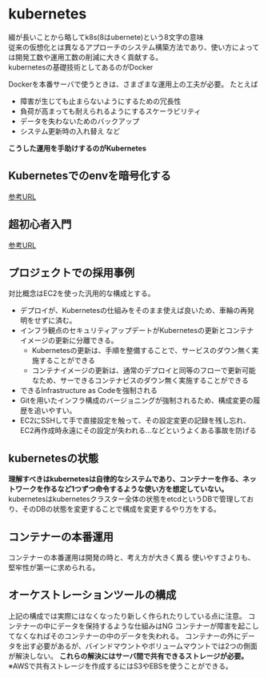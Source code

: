 # kubernetes

綴が長いことから略してk8s(8はubernete)という8文字の意味  
従来の仮想化とは異なるアプローチのシステム構築方法であり、使い方によっては開発工数や運用工数の削減に大きく貢献する。  
kubernetesの基礎技術としてあるのがDocker

Dockerを本番サーバで使うときは、さまざまな運用上の工夫が必要。
たとえば

- 障害が生じても止まらないようにするための冗長性
- 負荷が高まっても耐えられるようにするスケーラビリティ
- データを失わないためのバックアップ
- システム更新時の入れ替え
など

**こうした運用を手助けするのがKubernetes**

## Kubernetesでのenvを暗号化する

[参考URL](https://kakakakakku.hatenablog.com/entry/2020/11/02/102132)

## 超初心者入門

[参考URL](https://tech-lab.sios.jp/archives/29650)

## プロジェクトでの採用事例

対比概念はEC2を使った汎用的な構成とする。

- デプロイが、Kubernetesの仕組みをそのまま使えば良いため、車輪の再発明をせずに済む。
- インフラ観点のセキュリティアップデートがKubernetesの更新とコンテナイメージの更新に分離できる。
  - Kubernetesの更新は、手順を整備することで、サービスのダウン無く実施することができる
  - コンテナイメージの更新は、通常のデプロイと同等のフローで更新可能なため、サーできるコンテナビスのダウン無く実施することができる
- できるInfrastructure as Codeを強制される
- Gitを用いたインフラ構成のバージョニングが強制されるため、構成変更の履歴を追いやすい。
- EC2にSSHして手で直接設定を触って、その設定変更の記録を残し忘れ、 EC2再作成時永遠にその設定が失われる…などというよくある事故を防げる

## kubernetesの状態

**理解すべきはkubernetesは自律的なシステムであり、コンテナーを作る、ネットワークを作るなど1つずつ命令するような使い方を想定していない。**
kubernetesはkubernetesクラスター全体の状態をetcdというDBで管理しており、そのDBの状態を変更することで構成を変更するやり方をする。

## コンテナーの本番運用

コンテナーの本番運用は開発の時と、考え方が大きく異る
使いやすさよりも、堅牢性が第一に求められる。

## オーケストレーションツールの構成

上記の構成では実際にはなくなったり新しく作られたりしている点に注意。
コンテナーの中にデータを保持するような仕組みはNG
コンテナーが障害を起こしてなくなればそのコンテナーの中のデータを失われる。
コンテナーの外にデータを出す必要があるが、バインドマウントやボリュームマウントでは2つの側面が解決しない。
**これらの解決にはサーバ間で共有できるストレージが必要。**
※AWSで共有ストレージを作成するにはS3やEBSを使うことができる。
